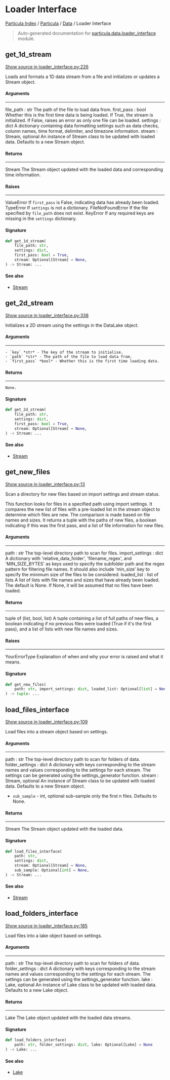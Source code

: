 # Loader Interface

[Particula Index](../../README.md#particula-index) / [Particula](../index.md#particula) / [Data](./index.md#data) / Loader Interface

> Auto-generated documentation for [particula.data.loader_interface](../../../../particula/data/loader_interface.py) module.

## get_1d_stream

[Show source in loader_interface.py:226](../../../../particula/data/loader_interface.py#L226)

Loads and formats a 1D data stream from a file and initializes or updates
a Stream object.

#### Arguments

----------
file_path : str
    The path of the file to load data from.
first_pass : bool
    Whether this is the first time data is being loaded. If True, the
    stream is initialized.
    If False, raises an error as only one file can be loaded.
settings : dict
    A dictionary containing data formatting settings such as data checks,
    column names,
    time format, delimiter, and timezone information.
stream : Stream, optional
    An instance of Stream class to be updated with loaded data. Defaults
    to a new Stream object.

#### Returns

-------
Stream
    The Stream object updated with the loaded data and corresponding time
    information.

#### Raises

------
ValueError
    If `first_pass` is False, indicating data has already been loaded.
TypeError
    If `settings` is not a dictionary.
FileNotFoundError
    If the file specified by `file_path` does not exist.
KeyError
    If any required keys are missing in the `settings` dictionary.

#### Signature

```python
def get_1d_stream(
    file_path: str,
    settings: dict,
    first_pass: bool = True,
    stream: Optional[Stream] = None,
) -> Stream: ...
```

#### See also

- [Stream](./stream.md#stream)



## get_2d_stream

[Show source in loader_interface.py:338](../../../../particula/data/loader_interface.py#L338)

Initializes a 2D stream using the settings in the DataLake object.

#### Arguments

----------
    - `key` *str* - The key of the stream to initialise.
    - `path` *str* - The path of the file to load data from.
    - `first_pass` *bool* - Whether this is the first time loading data.

#### Returns

----------
    None.

#### Signature

```python
def get_2d_stream(
    file_path: str,
    settings: dict,
    first_pass: bool = True,
    stream: Optional[Stream] = None,
) -> Stream: ...
```

#### See also

- [Stream](./stream.md#stream)



## get_new_files

[Show source in loader_interface.py:13](../../../../particula/data/loader_interface.py#L13)

Scan a directory for new files based on import settings and stream status.

This function looks for files in a specified path using import settings.
It compares the new list of files with a pre-loaded list in the stream
object to determine which files are new. The comparison is made based on
file names and sizes. It returns a tuple with the paths of new files, a
boolean indicating if this was the first pass, and a list of file
information for new files.

#### Arguments

----------
path : str
    The top-level directory path to scan for files.
import_settings : dict
    A dictionary with 'relative_data_folder', 'filename_regex',
    and 'MIN_SIZE_BYTES' as keys
    used to specify the subfolder path and the regex pattern for filtering
    file names. It should also include 'min_size' key to specify the
    minimum size of the files to be considered.
loaded_list : list of lists
    A list of lists with file names and sizes that have already been
    loaded. The default is None. If None, it will be assumed that no
    files have been loaded.

#### Returns

-------
tuple of (list, bool, list)
    A tuple containing a list of full paths of new files, a boolean
    indicating if no previous files were loaded (True if it's the first
    pass), and a list of lists with new file names and sizes.

#### Raises

------
YourErrorType
    Explanation of when and why your error is raised and what it means.

#### Signature

```python
def get_new_files(
    path: str, import_settings: dict, loaded_list: Optional[list] = None
) -> tuple: ...
```



## load_files_interface

[Show source in loader_interface.py:109](../../../../particula/data/loader_interface.py#L109)

Load files into a stream object based on settings.

#### Arguments

----------
path : str
    The top-level directory path to scan for folders of data.
folder_settings : dict
    A dictionary with keys corresponding to the stream names and values
    corresponding to the settings for each stream. The settings can
    be generated using the settings_generator function.
stream : Stream, optional
    An instance of Stream class to be updated with loaded data. Defaults
    to a new Stream object.
- `sub_sample` - int, optional
    sub-sample only the first n files. Defaults to None.

#### Returns

-------
Stream
    The Stream object updated with the loaded data.

#### Signature

```python
def load_files_interface(
    path: str,
    settings: dict,
    stream: Optional[Stream] = None,
    sub_sample: Optional[int] = None,
) -> Stream: ...
```

#### See also

- [Stream](./stream.md#stream)



## load_folders_interface

[Show source in loader_interface.py:185](../../../../particula/data/loader_interface.py#L185)

Load files into a lake object based on settings.

#### Arguments

----------
path : str
    The top-level directory path to scan for folders of data.
folder_settings : dict
    A dictionary with keys corresponding to the stream names and values
    corresponding to the settings for each stream. The settings can
    be generated using the settings_generator function.
lake : Lake, optional
    An instance of Lake class to be updated with loaded data. Defaults
    to a new Lake object.

#### Returns

-------
Lake
    The Lake object updated with the loaded data streams.

#### Signature

```python
def load_folders_interface(
    path: str, folder_settings: dict, lake: Optional[Lake] = None
) -> Lake: ...
```

#### See also

- [Lake](./lake.md#lake)
